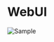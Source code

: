 <h1 id="webui">WebUI</h1>

![Sample](https://user-images.githubusercontent.com/81442784/211213577-1323ff6a-4214-4540-96cf-0b4b39d02c09.png)

